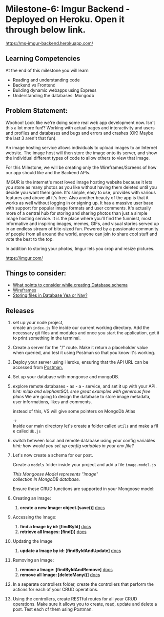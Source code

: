 # Milestone-6: Imgur Backend - Deployed on Heroku. Open it through below link.
https://ms-imgur-backend.herokuapp.com/

## Learning Competencies

At the end of this milestone you will learn

- Reading and understanding code
- Backend vs Frontend
- Building dynamic webapps using Express
- Understanding the databases: Mongodb

## Problem Statement:

Woohoo! Look like we're doing some real web app development now. Isn't this a lot more fun!? Working with actual pages and interactivity and users and profiles and databases and bugs and errors and crashes (OK! Maybe the last 3 aren't that fun).

An image hosting service allows individuals to upload images to an Internet website. The image host will then store the image onto its server, and show the individual different types of code to allow others to view that image.

For this Milestone, we will be creating only the Wireframes/Screens of how our app should like and the Backend APIs.

 IMGUR is the internet's most loved image hosting website because it lets you store as many photos as you like without having them deleted until you decide you want them gone. It's simple, easy to use, provides with various features and above all it's free. Also another beauty of the app is that it works as well without logging in or signing up. It has a massive user base with support for popular image formats and user comments. It's actually more of a central hub for storing and sharing photos than just a simple image hosting service. It is the place where you’ll find the funniest, most informative and inspiring images, memes, GIFs, and visual stories served up in an endless stream of bite-sized fun. Powered by a passionate community of people from all around the world, anyone can join to share cool stuff and vote the best to the top.

In addition to storing your photos, Imgur lets you crop and resize pictures.

https://imgur.com/

## Things to consider:

- [What points to consider while creating Database schema](https://www.codeproject.com/Articles/359654/11-important-database-designing-rules-which-I-fo-2)
- [Wireframes](https://careerfoundry.com/en/blog/ux-design/how-to-create-your-first-wireframe/)
- [Storing files in Database Yea or Nay?](https://stackoverflow.com/questions/3748/storing-images-in-db-yea-or-nay)

## **Releases**

1. set up your node project, create an `index.js` file inside our current working directory. Add the necessary git files and modules and once you start the application, get it to print something in the terminal. 
2. Create a server for the "/" route. Make it return a placeholder value when queried, and test it using Postman so that you know it's working. 
3. Deploy your server using Heroku, ensuring that the API URL can be accessed from [Postman.](https://www.postman.com/) 
4. Set up your database with mongoose and mongoDB. 
5. explore remote databases - as - a - service, and set it up with your API. 
*hint: mlab and elephantSQL sree great examples with generous free plans*
We are going to design the database to store image metadata, user informations, likes and comments. 
    
    instead of this, VS will give some pointers on MongoDb Atlas 
    
    → Inside our main directory let's create a folder called `utils` and make a file called `db.js`
    
6. switch between local and remote database using your config variables
*hint: how would you set up config variables in your env file?*
7. Let's now create a schema for our post. 
    
    Create a `models` folder inside your project and add a file `image.model.js`
    
    *This Mongoose Model represents "Image" collection in MongoDB database.*   
    

      Ensure these CRUD functions are supported in your Mongoose model:

1. Creating an Image:  
    1. **create a new Image: object.[save()]**  [docs](https://mongoosejs.com/docs/api/model.html#model_Model-save)
2. Accessing the Image:
    1. **find a Image by id: [findById]**  [docs](https://mongoosejs.com/docs/api/model.html#model_Model.findById)
    2. **retrieve all Images: [find()]** [docs](https://mongoosejs.com/docs/api/model.html#model_Model.find)
3. Updating the Image
    1. **update a Image by id: [findByIdAndUpdate]** [docs](https://mongoosejs.com/docs/api/model.html#model_Model.findByIdAndUpdate)
4. Removing an Image:
    1. **remove a Image: [findByIdAndRemove]** [docs](https://mongoosejs.com/docs/api/model.html#model_Model.findByIdAndRemove)
    2. **remove all Image: [deleteMany()]**  [docs](https://mongoosejs.com/docs/api/model.html#model_Model.deleteMany)
5. In a separate controllers folder, create the controllers that perform the actions for each of your CRUD operations.  
6. Using the controllers, create RESTful routes for all your CRUD operations. Make sure it allows you to create, read, update and delete a post. Test each of them using Postman. 
